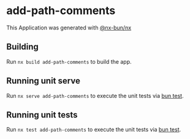 # add-path-comments

This Application was generated with [@nx-bun/nx](https://github.com/jordan-hall/nx-bun)

## Building

Run `nx build add-path-comments` to build the app.

## Running unit serve

Run `nx serve add-path-comments` to execute the unit tests via [bun test](https://bun.sh/docs/cli/test).

## Running unit tests

Run `nx test add-path-comments` to execute the unit tests via [bun test](https://bun.sh/docs/cli/test).
